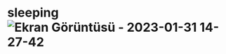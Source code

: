 # sleeping![Ekran Görüntüsü - 2023-01-31 14-27-42](https://user-images.githubusercontent.com/111579457/215747991-ab53bb16-379c-4f42-b231-cc6a93007ca2.png)
